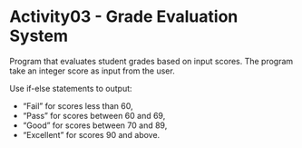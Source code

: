 # Activity03 - Grade Evaluation System

Program that evaluates student grades based on input scores. The program take an integer score as input from the user.

Use if-else statements to output:
- “Fail” for scores less than 60,
- “Pass” for scores between 60 and 69,
- “Good” for scores between 70 and 89,
- “Excellent” for scores 90 and above.

